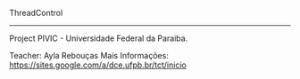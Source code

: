 ThreadControl
_____________


Project PIVIC - Universidade Federal da Paraiba.

Teacher: Ayla Rebouças
Mais Informações: https://sites.google.com/a/dce.ufpb.br/tct/inicio

